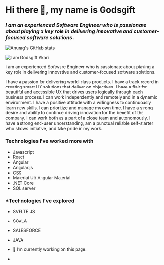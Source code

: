 # Hi there 👋, my name is Godsgift
### *I am an experienced Software Engineer who is passionate about playing a key role in delivering innovative and customer-focused software solutions*.

![Anurag's GitHub stats](https://github-readme-stats.vercel.app/api?username=giftakari&count_private=true)

![I am Godsgift Akari](https://pbs.twimg.com/profile_banners/278924776/1631864230/1500x500)

I am an experienced Software Engineer who is passionate about playing a key role in delivering innovative and customer-focused software solutions.

I have a passion for delivering world-class products.
I have a track record in creating smart UX solutions that deliver on objectives.
I have a flair for beautiful and accessible UX that drives users logically through each business process.
I can work independently and remotely and in a dynamic environment.
I have a positive attitude with a willingness to continuously learn new skills.
I can prioritize and manage my own time.
I have a strong desire and ability to continue driving innovation for the benefit of the company.
I can work both as a part of a close team and autonomously.
I have a strong end-user understanding, am a punctual reliable self-starter who shows initiative, and take pride in my work.

### Technologies I've worked more with 
- Javascript
- React
- Angular
- Angular.js
- CSS 
- Material UI/ Angular Material
- .NET Core 
- SQL server 


### *Technologies I've explored 
- SVELTE.JS
- SCALA
- SALESFORCE 
- JAVA

- 🔭 I’m currently working on this page. 
- 




